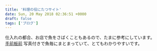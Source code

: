 ```yaml
---
title: '料理の役にたつサイト'
date: Sun, 20 May 2018 02:36:51 +0000
draft: false
tags: ['ブログ']
---
```


仕入れの都合、お店で魚をさばくこともあるので、たまに参考にしています。 [手前板前](https://temaeitamae.jp/) 写真付きで魚毎にまとまっていて、とてもわかりやすいです。